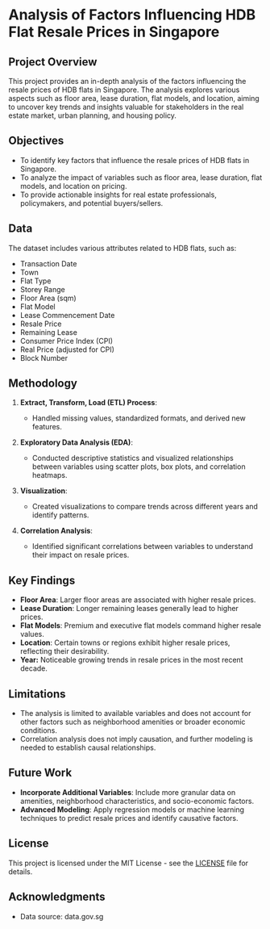 # **Analysis of Factors Influencing HDB Flat Resale Prices in Singapore**

## Project Overview

This project provides an in-depth analysis of the factors influencing the resale prices of HDB flats in Singapore. The analysis explores various aspects such as floor area, lease duration, flat models, and location, aiming to uncover key trends and insights valuable for stakeholders in the real estate market, urban planning, and housing policy.

## Objectives
- To identify key factors that influence the resale prices of HDB flats in Singapore.
- To analyze the impact of variables such as floor area, lease duration, flat models, and location on pricing.
- To provide actionable insights for real estate professionals, policymakers, and potential buyers/sellers.

## Data
The dataset includes various attributes related to HDB flats, such as:
- Transaction Date
- Town
- Flat Type
- Storey Range
- Floor Area (sqm)
- Flat Model
- Lease Commencement Date
- Resale Price
- Remaining Lease
- Consumer Price Index (CPI)
- Real Price (adjusted for CPI)
- Block Number

## Methodology
1. **Extract, Transform, Load (ETL) Process**: 
   - Handled missing values, standardized formats, and derived new features.
   
2. **Exploratory Data Analysis (EDA)**:
   - Conducted descriptive statistics and visualized relationships between variables using scatter plots, box plots, and correlation heatmaps.
   
3. **Visualization**:
   - Created visualizations to compare trends across different years and identify patterns.

4. **Correlation Analysis**:
   - Identified significant correlations between variables to understand their impact on resale prices.

## Key Findings
- **Floor Area**: Larger floor areas are associated with higher resale prices.
- **Lease Duration**: Longer remaining leases generally lead to higher prices.
- **Flat Models**: Premium and executive flat models command higher resale values.
- **Location**: Certain towns or regions exhibit higher resale prices, reflecting their desirability.
- **Year:** Noticeable growing trends in resale prices in the most recent decade.

## Limitations
- The analysis is limited to available variables and does not account for other factors such as neighborhood amenities or broader economic conditions.
- Correlation analysis does not imply causation, and further modeling is needed to establish causal relationships.

## Future Work
- **Incorporate Additional Variables**: Include more granular data on amenities, neighborhood characteristics, and socio-economic factors.
- **Advanced Modeling**: Apply regression models or machine learning techniques to predict resale prices and identify causative factors.

## License
This project is licensed under the MIT License - see the [LICENSE](LICENSE) file for details.

## Acknowledgments
- Data source: data.gov.sg
